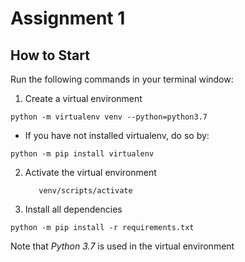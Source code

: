 # Assignment 1

## How to Start
Run the following commands in your terminal window:

1. Create a virtual environment
```console
python -m virtualenv venv --python=python3.7
```
* If you have not installed virtualenv, do so by:
```console
python -m pip install virtualenv
```

2. Activate the virtual environment

   ```console
      venv/scripts/activate
   ```

3. Install all dependencies
```console
python -m pip install -r requirements.txt
```

Note that *Python 3.7* is used in the virtual environment

